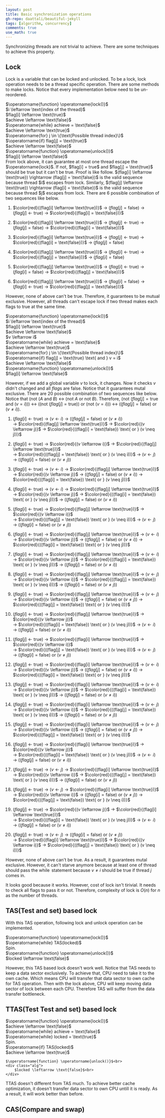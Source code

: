 ```yaml
---
layout: post
title: Basic synchronization operations
gh-repo: daattali/beautiful-jekyll
tags: [algorithm, concurrency]
comments: true
use_math: true
---
```


Synchronizing threads are not trivial to achieve.
There are some techniques to achieve this property.

## Lock
Lock is a variable that can be locked and unlocked.
To be a lock, lock operation needs to be a thread specific operation.
There are some methods to make locks.
Notice that every implementation below need to be un-reordered.

<div class="alg">
    $\operatorname{function} \operatorname{lock()}$<br>
    <div class="alg">
        $i \leftarrow \text{index of the thread}$<br>
        $flag[i] \leftarrow \text{true}$<br>
        $achieve \leftarrow \text{false}$<br>
        $\operatorname{while} achieve = \text{false}$<br>
        <div class="alg">
            $achieve \leftarrow \text{true}$<br>
            $\operatorname{for} j \in \{\text{Possible thread index}\}$<br>
            <div class="alg">
                $\operatorname{if} flag[j] = \text{true}$
                <div class="alg">
                    $achieve \leftarrow \text{false}$
                </div>
            </div>
        </div>
    </div>
    $\operatorname{function} \operatorname{unlock()}$<br>
    <div class="alg">
        $flag[i] \leftarrow \text{false}$<br>
    </div>
</div>
From lock above, it can guarantee at most one thread escape the $\operatorname{lock}$.
If not, $flag[i] = true$ and $flag[j] = \text{true}$ should be true but it can't be true.
Proof is like follow.
$(flag[i] \leftarrow \text{true}) \rightarrow (flag[j] = \text{false})$ is the valid sequence because thread $i$ escapes from lock.
Similarly, $(flag[j] \leftarrow \text{true}) \rightarrow (flag[i] = \text{false})$ is the valid sequence because thread $j$ escapes from lock.
There are 6 possible combination of two sequences like below.

1. $\color{red}{(flag[i] \leftarrow \text{true})}$ $\rightarrow$ 
$(flag[j] = \text{false})$ $\rightarrow$ 
$(flag[j] \leftarrow \text{true})$ $\rightarrow$ 
$\color{red}{(flag[i] = \text{false})}$

2. $\color{red}{(flag[i] \leftarrow \text{true})}$ $\rightarrow$ 
$(flag[j] \leftarrow \text{true})$ $\rightarrow$ 
$(flag[j] = \text{false})$ $\rightarrow$ 
$\color{red}{(flag[i] = \text{false})}$

3. $\color{red}{(flag[i] \leftarrow \text{true})}$ $\rightarrow$
$(flag[j] \leftarrow \text{true})$ $\rightarrow$ 
$\color{red}{(flag[i] = \text{false})}$ $\rightarrow$ 
$(flag[j] = \text{false})$

4. $\color{red}{(flag[j] \leftarrow \text{true})}$ $\rightarrow$ 
$(flag[i] \leftarrow \text{true})$ $\rightarrow$ 
$\color{red}{(flag[j] = \text{false})}$ $\rightarrow$ 
$(flag[i] = \text{false})$

5. $\color{red}{(flag[j] \leftarrow \text{true})}$ $\rightarrow$ 
$(flag[i] \leftarrow \text{true})$ $\rightarrow$ 
$(flag[i] = \text{false})$ $\rightarrow$ 
$\color{red}{(flag[j] = \text{false})}$

6. $\color{red}{(flag[j] \leftarrow \text{true})}$ $\rightarrow$ 
$(flag[i] = \text{false})$ $\rightarrow$ 
$(flag[i] \leftarrow \text{true})$ $\rightarrow$ 
$\color{red}{(flag[j] = \text{false})}$

However, none of above can't be true.
Therefore, it guarantees to be mutual exclusive.
However, all threads can't escape lock if two thread makes each flags to $\text{true}$ at the same time.

<div class="alg">
    $\operatorname{function} \operatorname{lock()}$<br>
    <div class="alg">
        $i \leftarrow \text{index of the thread}$<br>
        $flag[i] \leftarrow \text{true}$<br>
        $achieve \leftarrow \text{false}$<br>
        $v \leftarrow i$<br>
        $\operatorname{while} achieve = \text{false}$<br>
        <div class="alg">
            $achieve \leftarrow \text{true}$<br>
            $\operatorname{for} j \in \{\text{Possible thread index}\}$<br>
            <div class="alg">
                $\operatorname{if} flag[j] = \text{true} \text{ and } v = i$
                <div class="alg">
                    $achieve \leftarrow \text{false}$
                </div>
            </div>
        </div>
    </div>
    $\operatorname{function} \operatorname{unlock()}$<br>
    <div class="alg">
        $flag[i] \leftarrow \text{false}$<br>
    </div>
</div>

However, if we add a global variable $v$ to lock, it changes.
Now it checks $v$ didn't changed and all $flag$s are $\text{false}$.
Notice that it guarantees mutal exclusive.
There are 20 possible combination of two sequences like below.
Notice that $(\text{not } (A \text{ and } B)$ $\leftrightarrow$ $(\text{not } A \text{ or } \text{not } B)$.
Therefore, $(\text{not } (flag[j] = \text{true} \text{ and } (v = i)))$ $\leftrightarrow$
$((\text{not } (flag[j] = \text{true})) \text{ or } (\text{not } (v = i)))$ $\leftrightarrow$
$((flag[j] = \text{false}) \text{ or } (v \neq i))$.

1. $(flag[i] \leftarrow \text{true})$ $\rightarrow$ 
$(v \leftarrow i)$ $\rightarrow$ 
$((flag[j] = \text{false}) \text{ or } (v \neq i))$<br> $\rightarrow$ 
$\color{red}{(flag[j] \leftarrow \text{true})}$ $\rightarrow$ 
$\color{red}{(v \leftarrow j)}$ $\rightarrow$ 
$\color{red}{((flag[i] = \text{false}) \text{ or } (v \neq j))}$

2. $(flag[i] \leftarrow \text{true})$ $\rightarrow$ 
$\color{red}{(v \leftarrow i)}$ $\rightarrow$ 
$\color{red}{(flag[j] \leftarrow \text{true})}$<br> $\rightarrow$ 
$\color{red}{((flag[j] = \text{false}) \text{ or } (v \neq i))}$ $\rightarrow$ 
$(v \leftarrow j)$ $\rightarrow$ 
$((flag[i] = \text{false}) \text{ or } (v \neq j))$

3. $(flag[i] \leftarrow \text{true})$ $\rightarrow$ 
$(v \leftarrow i)$ $\rightarrow$ 
$\color{red}{(flag[j] \leftarrow \text{true})}$<br> $\rightarrow$ 
$\color{red}{(v \leftarrow j)}$ $\rightarrow$ 
$((flag[j] = \text{false}) \text{ or } (v \neq i))$ $\rightarrow$ 
$\color{red}{((flag[i] = \text{false}) \text{ or } (v \neq j))}$

4. $(flag[i] \leftarrow \text{true})$ $\rightarrow$ 
$(v \leftarrow i)$ $\rightarrow$ 
$\color{red}{(flag[j] \leftarrow \text{true})}$<br> $\rightarrow$ 
$\color{red}{(v \leftarrow j)}$ $\rightarrow$ 
$\color{red}{((flag[i] = \text{false}) \text{ or } (v \neq j))}$ $\rightarrow$ 
$((flag[j] = \text{false}) \text{ or } (v \neq i))$

5. $(flag[i] \leftarrow \text{true})$ $\rightarrow$ 
$\color{red}{(flag[j] \leftarrow \text{true})}$ $\rightarrow$ 
$\color{red}{(v \leftarrow i)}$<br> $\rightarrow$ 
$\color{red}{((flag[j] = \text{false}) \text{ or } (v \neq i))}$ $\rightarrow$ 
$(v \leftarrow j)$ $\rightarrow$ 
$((flag[i] = \text{false}) \text{ or } (v \neq j))$

6. $(flag[i] \leftarrow \text{true})$ $\rightarrow$ 
$\color{red}{(flag[j] \leftarrow \text{true})}$ $\rightarrow$ 
$(v \leftarrow i)$<br> $\rightarrow$ 
$\color{red}{(v \leftarrow j)}$ $\rightarrow$ 
$((flag[j] = \text{false}) \text{ or } (v \neq i))$ $\rightarrow$ 
$\color{red}{((flag[i] = \text{false}) \text{ or } (v \neq j))}$

7. $(flag[i] \leftarrow \text{true})$ $\rightarrow$ 
$\color{red}{(flag[j] \leftarrow \text{true})}$ $\rightarrow$ 
$(v \leftarrow i)$<br> $\rightarrow$ 
$\color{red}{(v \leftarrow j)}$ $\rightarrow$ 
$\color{red}{((flag[i] = \text{false}) \text{ or } (v \neq j))}$ $\rightarrow$ 
$((flag[j] = \text{false}) \text{ or } (v \neq i))$

8. $(flag[i] \leftarrow \text{true})$ $\rightarrow$ 
$\color{red}{(flag[j] \leftarrow \text{true})}$ $\rightarrow$ 
$(v \leftarrow j)$<br> $\rightarrow$ 
$\color{red}{(v \leftarrow i)}$ $\rightarrow$ 
$\color{red}{((flag[j] = \text{false}) \text{ or } (v \neq i))}$ $\rightarrow$ 
$((flag[i] = \text{false}) \text{ or } (v \neq j))$

9. $(flag[i] \leftarrow \text{true})$ $\rightarrow$ 
$\color{red}{(flag[j] \leftarrow \text{true})}$ $\rightarrow$ 
$(v \leftarrow j)$<br> $\rightarrow$ 
$\color{red}{(v \leftarrow i)}$ $\rightarrow$ 
$((flag[i] = \text{false}) \text{ or } (v \neq j))$ $\rightarrow$ 
$\color{red}{((flag[j] = \text{false}) \text{ or } (v \neq i))}$

10. $(flag[i] \leftarrow \text{true})$ $\rightarrow$ 
$\color{red}{(flag[j] \leftarrow \text{true})}$ $\rightarrow$ 
$\color{red}{(v \leftarrow j)}$<br> $\rightarrow$ 
$\color{red}{((flag[i] = \text{false}) \text{ or } (v \neq j))}$ $\rightarrow$ 
$(v \leftarrow i)$ $\rightarrow$ 
$((flag[j] = \text{false}) \text{ or } (v \neq i))$

11. $(flag[j] \leftarrow \text{true})$ $\rightarrow$ 
$\color{red}{(flag[i] \leftarrow \text{true})}$ $\rightarrow$ 
$\color{red}{(v \leftarrow i)}$<br> $\rightarrow$ 
$\color{red}{((flag[j] = \text{false}) \text{ or } (v \neq i))}$ $\rightarrow$ 
$(v \leftarrow j)$ $\rightarrow$ 
$((flag[i] = \text{false}) \text{ or } (v \neq j))$

12. $(flag[j] \leftarrow \text{true})$ $\rightarrow$ 
$\color{red}{(flag[i] \leftarrow \text{true})}$ $\rightarrow$ 
$(v \leftarrow i)$<br> $\rightarrow$ 
$\color{red}{(v \leftarrow j)}$ $\rightarrow$ 
$((flag[j] = \text{false}) \text{ or } (v \neq i))$ $\rightarrow$ 
$\color{red}{((flag[i] = \text{false}) \text{ or } (v \neq j))}$

13. $(flag[j] \leftarrow \text{true})$ $\rightarrow$ 
$\color{red}{(flag[i] \leftarrow \text{true})}$ $\rightarrow$ 
$(v \leftarrow i)$<br> $\rightarrow$ 
$\color{red}{(v \leftarrow j)}$ $\rightarrow$ 
$\color{red}{((flag[i] = \text{false}) \text{ or } (v \neq j))}$ $\rightarrow$ 
$((flag[j] = \text{false}) \text{ or } (v \neq i))$

14. $(flag[j] \leftarrow \text{true})$ $\rightarrow$ 
$\color{red}{(flag[i] \leftarrow \text{true})}$ $\rightarrow$ 
$(v \leftarrow j)$<br> $\rightarrow$ 
$\color{red}{(v \leftarrow i)}$ $\rightarrow$ 
$\color{red}{((flag[j] = \text{false}) \text{ or } (v \neq i))}$ $\rightarrow$ 
$((flag[i] = \text{false}) \text{ or } (v \neq j))$

15. $(flag[j] \leftarrow \text{true})$ $\rightarrow$ 
$\color{red}{(flag[i] \leftarrow \text{true})}$ $\rightarrow$ 
$(v \leftarrow j)$<br> $\rightarrow$ 
$\color{red}{(v \leftarrow i)}$ $\rightarrow$ 
$((flag[i] = \text{false}) \text{ or } (v \neq j))$ $\rightarrow$ 
$\color{red}{((flag[j] = \text{false}) \text{ or } (v \neq i))}$

16. $(flag[j] \leftarrow \text{true})$ $\rightarrow$ 
$\color{red}{(flag[i] \leftarrow \text{true})}$ $\rightarrow$ 
$\color{red}{(v \leftarrow j)}$<br> $\rightarrow$ 
$\color{red}{((flag[i] = \text{false}) \text{ or } (v \neq j))}$ $\rightarrow$ 
$(v \leftarrow i)$ $\rightarrow$ 
$((flag[j] = \text{false}) \text{ or } (v \neq i))$

17. $(flag[j] \leftarrow \text{true})$ $\rightarrow$ 
$(v \leftarrow j)$ $\rightarrow$ 
$\color{red}{(flag[i] \leftarrow \text{true})}$<br> $\rightarrow$ 
$\color{red}{(v \leftarrow i)}$ $\rightarrow$ 
$\color{red}{((flag[j] = \text{false}) \text{ or } (v \neq i))}$ $\rightarrow$ 
$((flag[i] = \text{false}) \text{ or } (v \neq j))$

18. $(flag[j] \leftarrow \text{true})$ $\rightarrow$ 
$(v \leftarrow j)$ $\rightarrow$ 
$\color{red}{(flag[i] \leftarrow \text{true})}$<br> $\rightarrow$ 
$\color{red}{(v \leftarrow i)}$ $\rightarrow$ 
$((flag[i] = \text{false}) \text{ or } (v \neq j))$ $\rightarrow$ 
$\color{red}{((flag[j] = \text{false}) \text{ or } (v \neq i))}$

19. $(flag[j] \leftarrow \text{true})$ $\rightarrow$ 
$\color{red}{(v \leftarrow j)}$ $\rightarrow$ 
$\color{red}{(flag[i] \leftarrow \text{true})}$<br> $\rightarrow$ 
$\color{red}{((flag[i] = \text{false}) \text{ or } (v \neq j))}$ $\rightarrow$ 
$(v \leftarrow i)$ $\rightarrow$ 
$((flag[j] = \text{false}) \text{ or } (v \neq i))$

20. $(flag[j] \leftarrow \text{true})$ $\rightarrow$ 
$(v \leftarrow j)$ $\rightarrow$ 
$((flag[i] = \text{false}) \text{ or } (v \neq j))$<br> $\rightarrow$ 
$\color{red}{(flag[i] \leftarrow \text{true})}$ $\rightarrow$ 
$\color{red}{(v \leftarrow i)}$ $\rightarrow$ 
$\color{red}{((flag[j] = \text{false}) \text{ or } (v \neq i))}$

However, none of above can't be true.
As a result, it guarantees mutal exclusive.
However, it can't starve anymore because at least one of thread should pass the $\operatorname{while}$ statement because $v \neq i$ should be true if thread $j$ comes in.

It looks good because it works.
However, cost of lock isn't tirivial.
It needs to check all flags to pass it or not.
Therefore, complexity of lock is $O(n)$ for $n$ as the number of threads. 

## TAS(Test and set) based lock

With this TAS operation, following lock and unlock operation can be implemented.

<div class="alg">
    $\operatorname{function} \operatorname{lock()}$<br>
    <div class="alg">
        $\operatorname{while} TAS(locked)$<br>
        <div class="alg">
            Spin.<br>
        </div>
    </div>
    $\operatorname{function} \operatorname{unlock()}$<br>
    <div class="alg">
        $locked \leftarrow \text{false}$<br>
    </div>
</div>

However, this TAS based lock doesn't work well.
Notice that TAS needs to keep a data sector exclusively.
To achieve that, CPU need to take it to the own cache.
Which means CPU will transfer that data sector to own cache for TAS operation.
Then with the lock above, CPU will keep moving data sector of lock between each CPU.
Therefore TAS will suffer from the data transfer bottleneck.

## TTAS(Test Test and set) based lock

<div class="alg">
    $\operatorname{function} \operatorname{lock()}$<br>
    <div class="alg">
        $achieve \leftarrow \text{false}$<br>
        $\operatorname{while} achieve = \text{false}$<br>
        <div class="alg">
            $\operatorname{while} locked = \text{true}$<br>
            <div class="alg">
                Spin.<br>
            </div>
            $\operatorname{if} TAS(locked)$<br>
            <div class="alg">
                $achieve \leftarrow \text{true}$
            </div>
        </div>
    </div>

    $\operatorname{function} \operatorname{unlock()}$<br>
    <div class="alg">
        $locked \leftarrow \text{false}$<br>
    </div>
</div>

TTAS doesn't different from TAS much.
To achieve better cache optimization, it doesn't transfer data sector to own CPU untill it is ready.
As a result, it will work better than before.

## CAS(Compare and swap)
